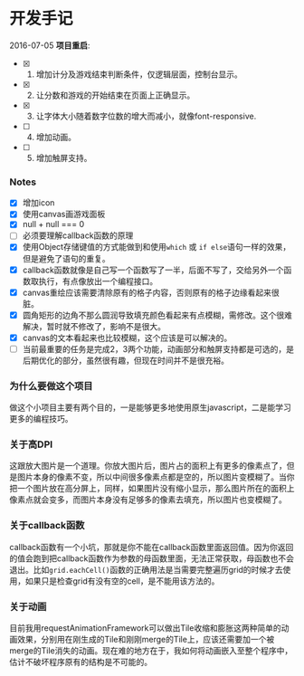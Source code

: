 # 开发手记

2016-07-05
__项目重启__:

- [x] 1. 增加计分及游戏结束判断条件，仅逻辑层面，控制台显示。
- [x] 2. 让分数和游戏的开始结束在页面上正确显示。
- [x] 3. 让字体大小随着数字位数的增大而减小，就像font-responsive.
- [ ] 4. 增加动画。
- [ ] 5. 增加触屏支持。

### Notes

 - [X] 增加icon
 - [X] 使用canvas画游戏面板
 - [X] null + null === 0
 - [ ] 必须要理解callback函数的原理
 - [x] 使用Object存储键值的方式能做到和使用`which` 或 `if else`语句一样的效果，但是避免了语句的重复。
 - [x] callback函数就像是自己写一个函数写了一半，后面不写了，交给另外一个函数取执行，有点像放出一个编程接口。
 - [x] canvas重绘应该需要清除原有的格子内容，否则原有的格子边缘看起来很脏。
 - [x] 圆角矩形的边角不那么圆润导致填充颜色看起来有点模糊，需修改。这个很难解决，暂时就不修改了，影响不是很大。
 - [x] canvas的文本看起来也比较模糊，这个应该是可以解决的。
 - [ ] 当前最重要的任务是完成2，3两个功能，动画部分和触屏支持都是可选的，是后期优化的部分，虽然很有趣，但现在时间并不是很充裕。

### 为什么要做这个项目
做这个小项目主要有两个目的，一是能够更多地使用原生javascript，二是能学习更多的编程技巧。

### 关于高DPI
这跟放大图片是一个道理。你放大图片后，图片占的面积上有更多的像素点了，但是图片本身的像素不变，所以中间很多像素点都是空的，所以图片变模糊了。当你把一个图片放在高分屏上，同样，如果图片没有缩小显示，那么图片所在的面积上像素点就会变多，而图片本身没有足够多的像素去填充，所以图片也变模糊了。

### 关于callback函数
callback函数有一个小坑，那就是你不能在callback函数里面返回值。因为你返回的值会跑到把callback函数作为参数的母函数里面，无法正常获取，母函数也不会退出。比如`grid.eachCell()`函数的正确用法是当需要完整遍历grid的时候才去使用，如果只是检查grid有没有空的cell，是不能用该方法的。

### 关于动画
目前我用requestAnimationFramework可以做出Tile收缩和膨胀这两种简单的动画效果，分别用在刚生成的Tile和刚刚merge的Tile上，应该还需要加一个被merge的Tile消失的动画。现在难的地方在于，我如何将动画嵌入至整个程序中，估计不破坏程序原有的结构是不可能的。
